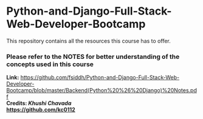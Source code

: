 # Python-and-Django-Full-Stack-Web-Developer-Bootcamp
This repository contains all the resources this course has to offer.

### Please refer to the NOTES for better understanding of the concepts used in this course
<strong>Link:</strong> https://github.com/fsiddh/Python-and-Django-Full-Stack-Web-Developer-Bootcamp/blob/master/Backend(Python%20%26%20Django)%20Notes.pdf <br>
<strong>Credits: <i>Khushi Chavada</i><br>
         https://github.com/kc0112 </strong>
